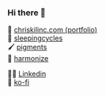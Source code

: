 ### Hi there 👋

💼 [chriskilinc.com (portfolio)](https://www.chriskilinc.com/?ref=github.com)  
🌙 [sleepingcycles](https://www.sleepingcycles.com/?ref=github.com)  
🖌 [pigments](https://pigments.chriskilinc.com/?ref=github.com)  
🎹 [harmonize](https://www.harmonize.chriskilinc.com/?ref=github.com)  

👨‍💻 [Linkedin](https://www.linkedin.com/in/chriskilinc/)  
💝 [ko-fi](https://ko-fi.com/cloudychris)  
